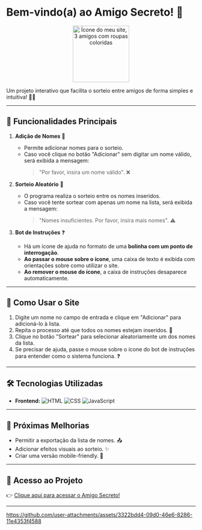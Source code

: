 



#  Bem-vindo(a) ao Amigo Secreto! 🎉

<div align="center">
  <img src="https://github.com/user-attachments/assets/04b0bfa5-9a0d-49db-a2c7-f1933e00498c" alt="Ícone do meu site, 3 amigos com roupas coloridas" width="150">
</div>

Um projeto interativo que facilita o sorteio entre amigos de forma simples e intuitiva! 🎁✨

---

## 🚀 Funcionalidades Principais

1. **Adição de Nomes** 📝
   - Permite adicionar nomes para o sorteio.
   - Caso você clique no botão "Adicionar" sem digitar um nome válido, será exibida a mensagem:
     > "Por favor, insira um nome válido". ❌

2. **Sorteio Aleatório** 🎲
   - O programa realiza o sorteio entre os nomes inseridos.
   - Caso você tente sortear com apenas um nome na lista, será exibida a mensagem:
     > "Nomes insuficientes. Por favor, insira mais nomes". ⚠️

3. **Bot de Instruções** ❓
   - Há um ícone de ajuda no formato de uma **bolinha com um ponto de interrogação**.
   - **Ao passar o mouse sobre o ícone**, uma caixa de texto é exibida com orientações sobre como utilizar o site.
   - **Ao remover o mouse do ícone**, a caixa de instruções desaparece automaticamente.

---

## 📌 Como Usar o Site

1. Digite um nome no campo de entrada e clique em "Adicionar" para adicioná-lo à lista. 
2. Repita o processo até que todos os nomes estejam inseridos. 🔄
3. Clique no botão "Sortear" para selecionar aleatoriamente um dos nomes da lista. 
4. Se precisar de ajuda, passe o mouse sobre o ícone do bot de instruções para entender como o sistema funciona. ❓

---

## 🛠️ Tecnologias Utilizadas

- **Frontend:** 
  ![HTML](https://img.shields.io/badge/HTML5-E34F26?style=flat&logo=html5&logoColor=white)
  ![CSS](https://img.shields.io/badge/CSS3-1572B6?style=flat&logo=css3&logoColor=white)
  ![JavaScript](https://img.shields.io/badge/JavaScript-F7DF1E?style=flat&logo=javascript&logoColor=black)

---

## 🚧 Próximas Melhorias

- Permitir a exportação da lista de nomes. 📤
- Adicionar efeitos visuais ao sorteio. ✨
- Criar uma versão mobile-friendly. 📱

---

## 🔗 Acesso ao Projeto

👉 [Clique aqui para acessar o Amigo Secreto!](https://stellag2003.github.io/AmigoSecreto/)

---


https://github.com/user-attachments/assets/3322bdd4-09d0-46e6-8286-11e4353f4588

